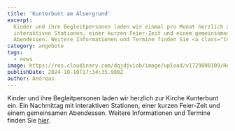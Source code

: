```yaml
---
title: 'Kunterbunt am Alsergrund'
excerpt:
  Kinder und ihre Begleitpersonen laden wir einmal pro Monat herzlich zur Kirche Kunterbunt ein. Ein Nachmittag mit
  interaktiven Stationen, einer kurzen Feier-Zeit und einem gemeinsamen
  Abendessen. Weitere Informationen und Termine finden Sie <a class="text-muted underline dark:text-slate-400 font-medium" href="/angebote#kirchekunterbunt">hier</a>.
category: angebote
tags:
  - news
image: https://res.cloudinary.com/dqjdjviob/image/upload/v1729000109/Homepage/News/241019_plakat_kunterbunt_2_no36qd.png
publishDate: 2024-10-10T17:34:35.980Z
author: Andreas
---
```


Kinder und ihre Begleitpersonen laden wir herzlich zur Kirche Kunterbunt ein. Ein Nachmittag mit interaktiven Stationen, einer kurzen Feier-Zeit und einem gemeinsamen Abendessen. Weitere Informationen und Termine finden Sie <a class="text-muted underline dark:text-slate-400 font-medium" href="/angebote#kirchekunterbunt">hier</a>.

